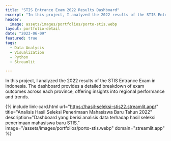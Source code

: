 ```yaml
---
title: "STIS Entrance Exam 2022 Results Dashboard"
excerpt: "In this project, I analyzed the 2022 results of the STIS Entrance Exam in Indonesia. The dashboard provides a detailed breakdown of exam outcomes across each province, offering insights into regional performance and trends."
header:
  image: assets/images/portfolios/porto-stis.webp
layout: portfolio-detail
date: "2023-06-09"
featured: true
tags:
  - Data Analysis
  - Visualization
  - Python
  - Streamlit

---
```


In this project, I analyzed the 2022 results of the STIS Entrance Exam in Indonesia. The dashboard provides a detailed breakdown of exam outcomes across each province, offering insights into regional performance and trends.

{% include link-card.html 
    url="https://hasil-seleksi-stis22.streamlit.app/"
    title="Analisis Hasil Seleksi Penerimaan Mahasiswa Baru Tahun 2022"
    description="Dashboard yang berisi analisis data terhadap hasil seleksi penerimaan mahasiswa baru STIS."
    image="/assets/images/portfolios/porto-stis.webp"
    domain="streamlit.app"
%}
